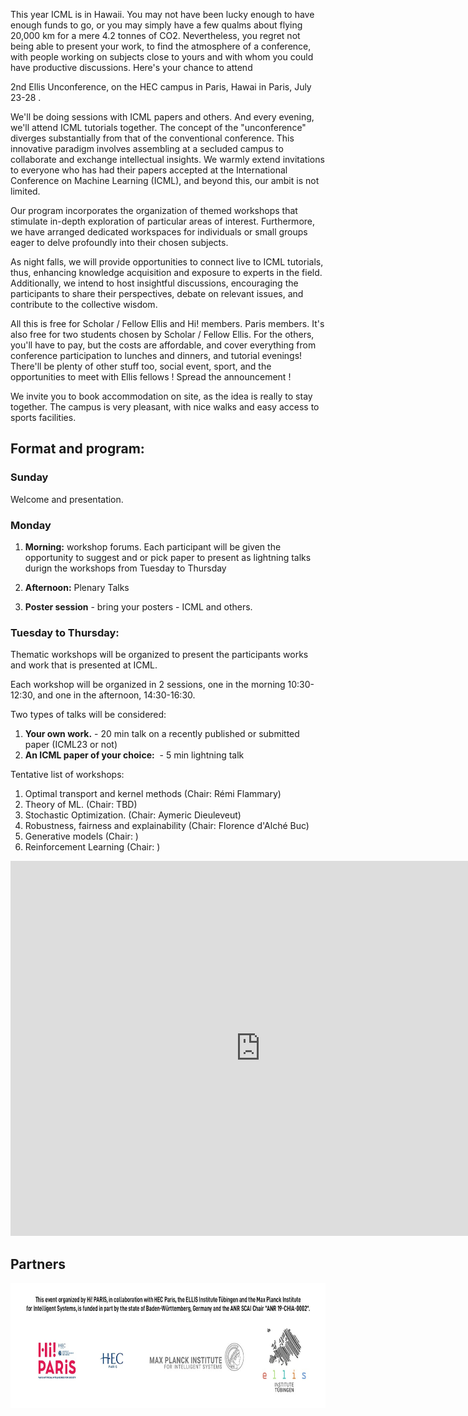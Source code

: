 
This year ICML is in Hawaii. You may not have been lucky enough to have enough funds to go, or you may simply have a few qualms about flying 20,000 km for a mere 4.2 tonnes of CO2. Nevertheless, you regret not being able to present your work, to find the atmosphere of a conference, with people working on subjects close to yours and with whom you could have productive discussions. Here's your chance to attend

2nd Ellis Unconference, on the HEC campus in Paris, Hawai in Paris, July 23-28 .

We'll be doing sessions with ICML papers and others. And every evening, we'll attend ICML tutorials together. The concept of the "unconference" diverges substantially from that of the conventional conference. This innovative paradigm involves assembling at a secluded campus to collaborate and exchange intellectual insights. We warmly extend invitations to everyone who has had their papers accepted at the International Conference on Machine Learning (ICML), and beyond this, our ambit is not limited.

Our program incorporates the organization of themed workshops that stimulate in-depth  exploration of particular areas of interest. Furthermore, we have arranged dedicated workspaces for individuals or small groups eager to delve profoundly into their chosen subjects.

As night falls, we will provide opportunities to connect live to ICML tutorials, thus, enhancing knowledge acquisition and exposure to experts in the field. Additionally, we intend to host insightful discussions, encouraging the participants to share their perspectives, debate on relevant issues, and contribute to the collective wisdom.

All this is free for Scholar / Fellow Ellis and Hi! members. Paris members. It's also free for two students chosen by Scholar / Fellow Ellis. For the others, you'll have to pay, but the costs are affordable, and cover everything from conference participation to lunches and dinners, and tutorial evenings! There'll be plenty of other stuff too, social event, sport, and the opportunities to meet with Ellis fellows ! Spread the announcement !

We invite you to book accommodation on site, as the idea is really to stay
together. The campus is very pleasant, with nice walks and easy access to sports
facilities.


## Format and program:

### Sunday
Welcome and presentation.

### Monday
1. **Morning:** workshop forums. Each participant will be given the opportunity to suggest and or pick paper to present as lightning talks durign the workshops from Tuesday to  Thursday
2. **Afternoon:** Plenary Talks

3. **Poster session** - bring your posters - ICML and  others.

### Tuesday to Thursday:
Thematic workshops will be organized to present the participants works and work that is presented at ICML.

Each workshop will be organized in 2 sessions, one in the morning 10:30-12:30, and one in the afternoon, 14:30-16:30.

Two types of talks will be considered:
1. **Your own work.**  -  20 min talk on a recently published or submitted paper (ICML23 or not)
2. **An ICML paper of your choice:**  - 5 min lightning talk

Tentative list of workshops:
1. Optimal transport and kernel methods (Chair: Rémi Flammary)
2. Theory of ML. (Chair: TBD)
3. Stochastic Optimization. (Chair: Aymeric Dieuleveut)
4. Robustness, fairness and explainability (Chair: Florence d'Alché Buc)
5. Generative models  (Chair: )
6. Reinforcement Learning (Chair: )



<iframe src="https://calendar.google.com/calendar/embed?height=600&wkst=1&bgcolor=%23ffffff&ctz=Europe%2FParis&mode=WEEK&hl=en&src=ZTA4ODZjZDcwMmQ0Njg5YzE0MDZmZDQxOWVjMjI3Yjg5MGM3M2U4NmQ0OTcyYzYxYTRiYTgzNTI3YjA0MDAyMkBncm91cC5jYWxlbmRhci5nb29nbGUuY29t&color=%234285F4&dates=20230723/20230729" width="800" height="600" frameborder="0" scrolling="no"></iframe>


## Partners

<img src="imgs/footer.jpg" alt="Hi Paris" style="height:200px;">

